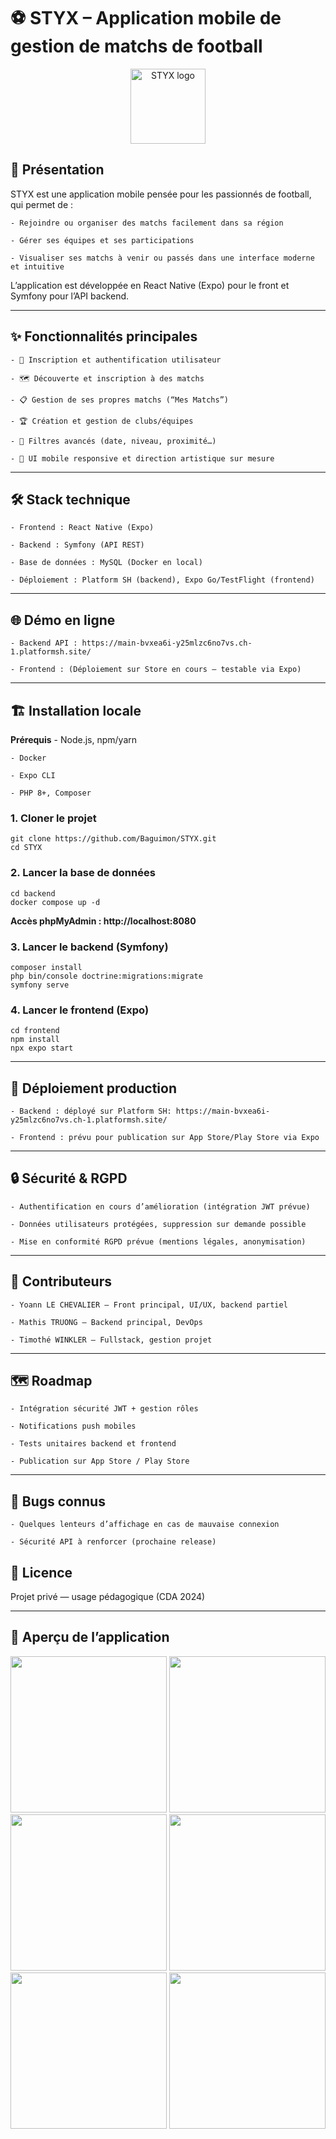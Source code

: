 # ⚽ STYX – Application mobile de gestion de matchs de football
<p align="center"> <img src="frontend/styx-app/assets/styx-logo.png" alt="STYX logo" width="120" /> </p>


## 🚀 Présentation
STYX est une application mobile pensée pour les passionnés de football, qui permet de :

    - Rejoindre ou organiser des matchs facilement dans sa région

    - Gérer ses équipes et ses participations

    - Visualiser ses matchs à venir ou passés dans une interface moderne et intuitive

L’application est développée en React Native (Expo) pour le front et Symfony pour l’API backend.

---

## ✨ Fonctionnalités principales
    
    - 🔑 Inscription et authentification utilisateur

    - 🗺️ Découverte et inscription à des matchs

    - 📋 Gestion de ses propres matchs (“Mes Matchs”)

    - 🏆 Création et gestion de clubs/équipes

    - 🔎 Filtres avancés (date, niveau, proximité…)

    - 🎨 UI mobile responsive et direction artistique sur mesure

---    

## 🛠️ Stack technique

    - Frontend : React Native (Expo)

    - Backend : Symfony (API REST)

    - Base de données : MySQL (Docker en local)

    - Déploiement : Platform SH (backend), Expo Go/TestFlight (frontend)

---

## 🌐 Démo en ligne

    - Backend API : https://main-bvxea6i-y25mlzc6no7vs.ch-1.platformsh.site/

    - Frontend : (Déploiement sur Store en cours – testable via Expo)

---


## 🏗️ Installation locale
**Prérequis**
    - Node.js, npm/yarn

    - Docker

    - Expo CLI

    - PHP 8+, Composer


### 1. Cloner le projet
```
git clone https://github.com/Baguimon/STYX.git
cd STYX
```


### 2. Lancer la base de données
```
cd backend
docker compose up -d
```

**Accès phpMyAdmin : http://localhost:8080**


### 3. Lancer le backend (Symfony)

```
composer install
php bin/console doctrine:migrations:migrate
symfony serve
```


### 4. Lancer le frontend (Expo)
```
cd frontend
npm install
npx expo start
```

---  


## 🚢 Déploiement production

    - Backend : déployé sur Platform SH: https://main-bvxea6i-y25mlzc6no7vs.ch-1.platformsh.site/

    - Frontend : prévu pour publication sur App Store/Play Store via Expo

---

## 🔒 Sécurité & RGPD
    
    - Authentification en cours d’amélioration (intégration JWT prévue)

    - Données utilisateurs protégées, suppression sur demande possible

    - Mise en conformité RGPD prévue (mentions légales, anonymisation)


---


## 👥 Contributeurs
    
    - Yoann LE CHEVALIER — Front principal, UI/UX, backend partiel

    - Mathis TRUONG — Backend principal, DevOps

    - Timothé WINKLER — Fullstack, gestion projet


---

## 🗺️ Roadmap
    
    - Intégration sécurité JWT + gestion rôles

    - Notifications push mobiles

    - Tests unitaires backend et frontend

    - Publication sur App Store / Play Store


---

## 🐞 Bugs connus
    
    - Quelques lenteurs d’affichage en cas de mauvaise connexion

    - Sécurité API à renforcer (prochaine release)

## 📄 Licence

Projet privé — usage pédagogique (CDA 2024)


---

## 📸 Aperçu de l’application

<p align="center">  
  <img src="frontend/styx-app/assets/screen-app-2.png" width="250"/>
  <img src="frontend/styx-app/assets/screen-app-3.png" width="250"/>
  <img src="frontend/styx-app/assets/screen-app-1.png" width="250"/>
  <img src="frontend/styx-app/assets/screen-app-6.png" width="250"/>
  <img src="frontend/styx-app/assets/screen-app-4.png" width="250"/>
  <img src="frontend/styx-app/assets/screen-app-5.png" width="250"/>
  
</p>

